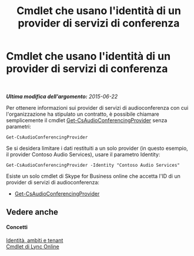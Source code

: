 ﻿---
title: Cmdlet che usano l'identità di un provider di servizi di conferenza
TOCTitle: Cmdlet che usano l'identità di un provider di servizi di conferenza
ms:assetid: be5621b6-ec11-4b12-83ec-075af269ca6a
ms:mtpsurl: https://technet.microsoft.com/it-it/library/Dn362841(v=OCS.15)
ms:contentKeyID: 56269970
ms.date: 08/24/2015
mtps_version: v=OCS.15
ms.translationtype: HT
---

# Cmdlet che usano l'identità di un provider di servizi di conferenza

 

_**Ultima modifica dell'argomento:** 2015-06-22_

Per ottenere informazioni sui provider di servizi di audioconferenza con cui l'organizzazione ha stipulato un contratto, è possibile chiamare semplicemente il cmdlet [Get-CsAudioConferencingProvider](get-csaudioconferencingprovider.md) senza parametri:

    Get-CsAudioConferencingProvider

Se si desidera limitare i dati restituiti a un solo provider (in questo esempio, il provider Contoso Audio Services), usare il parametro Identity:

    Get-CsAudioConferencingProvider -Identity "Contoso Audio Services"

Esiste un solo cmdlet di Skype for Business online che accetta l'ID di un provider di servizi di audioconferenza:

  - [Get-CsAudioConferencingProvider](get-csaudioconferencingprovider.md)

## Vedere anche

#### Concetti

[Identità, ambiti e tenant](identities-scopes-and-tenants-in-skype-for-business-online.md)  
[Cmdlet di Lync Online](the-skype-for-business-online-cmdlets.md)

